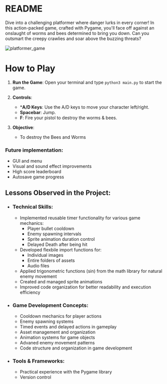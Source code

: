 
# README

Dive into a challenging platformer where danger lurks in every corner! In this action-packed game, crafted with Pygame, you'll face off against an onslaught of worms and bees determined to bring you down. Can you outsmart the creepy crawlies and soar above the buzzing threats?

![platformer_game](https://github.com/user-attachments/assets/528d0196-ee54-4c9b-8ea4-a67fa93c6e7a)

# How to Play

1. **Run the Game**: Open your terminal and type `python3 main.py` to start the game.
   
2. **Controls**:
   - ***A/D Keys**: Use the A/D keys to move your character left/right.
   - **Spacebar**: Jump.
   - **F**: Fire your pistol to destroy the worms & bees.

3. **Objective**: 
   - To destroy the Bees and Worms

### Future implementation:
   - GUI and menu
   - Visual and sound effect improvements
   - High score leaderboard
   - Autosave game progress

## Lessons Observed in the Project:
   - ### Technical Skills:
      - Implemented reusable timer functionality for various game mechanics:
        - Player bullet cooldown
        - Enemy spawning intervals
        - Sprite animation duration control
        - Delayed Death after being hit
      - Developed flexbile import functions for:
        - Individual images
        - Entire folders of assets
        - Audio files
      - Applied trigonometric functions (sin) from the math library for natural enemy movement
      - Created and managed sprite animations
      - Improved code organization for better readability and execution efficiency

   - ### Game Development Concepts:
      - Cooldown mechanics for player actions
      - Enemy spawning systems
      - Timed events and delayed actions in gameplay
      - Asset management and organization
      - Animation systems for game objects
      - Advaned enemy movement patterns
      - Code structure and organization in game development

   - ### Tools & Frameworks:
      - Practical experience with the Pygame library
      - Version control

